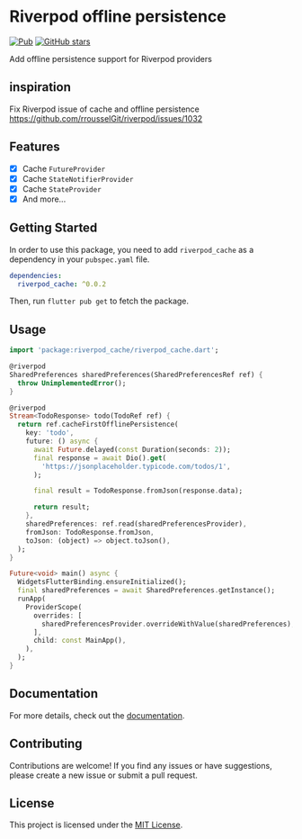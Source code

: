 # Riverpod offline persistence

[![Pub](https://img.shields.io/pub/v/riverpod_cache.svg)](https://pub.dev/packages/riverpod_cache)
[![GitHub stars](https://img.shields.io/github/stars/masreplay/riverpod_cache.svg?style=social)](https://github.com/masreplay/riverpod_cache)

Add offline persistence support for Riverpod providers

## inspiration
Fix Riverpod issue of cache and offline persistence  https://github.com/rrousselGit/riverpod/issues/1032

## Features
- [x] Cache `FutureProvider` 
- [x] Cache `StateNotifierProvider`
- [x] Cache `StateProvider`
- [x] And more...

## Getting Started

In order to use this package, you need to add `riverpod_cache` as a dependency in your `pubspec.yaml` file.

```yaml
dependencies:
  riverpod_cache: ^0.0.2
```

Then, run `flutter pub get` to fetch the package.

## Usage

```dart
import 'package:riverpod_cache/riverpod_cache.dart';

@riverpod
SharedPreferences sharedPreferences(SharedPreferencesRef ref) {
  throw UnimplementedError();
}

@riverpod
Stream<TodoResponse> todo(TodoRef ref) {
  return ref.cacheFirstOfflinePersistence(
    key: 'todo',
    future: () async {
      await Future.delayed(const Duration(seconds: 2));
      final response = await Dio().get(
        'https://jsonplaceholder.typicode.com/todos/1',
      );

      final result = TodoResponse.fromJson(response.data);

      return result;
    },
    sharedPreferences: ref.read(sharedPreferencesProvider),
    fromJson: TodoResponse.fromJson,
    toJson: (object) => object.toJson(),
  );
}

Future<void> main() async {
  WidgetsFlutterBinding.ensureInitialized();
  final sharedPreferences = await SharedPreferences.getInstance();
  runApp(
    ProviderScope(
      overrides: [
        sharedPreferencesProvider.overrideWithValue(sharedPreferences),
      ],
      child: const MainApp(),
    ),
  );
}
```
## Documentation

For more details, check out the [documentation](https://pub.dev/documentation/riverpod_cache/latest/).

## Contributing

Contributions are welcome! If you find any issues or have suggestions, please create a new issue or submit a pull request.

## License

This project is licensed under the [MIT License](./LICENSE).
